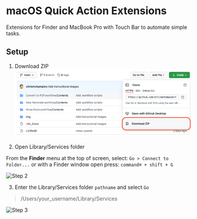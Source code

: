 # macOS Quick Action Extensions

Extensions for Finder and MacBook Pro with Touch Bar to automate simple tasks.

## Setup

1. Download ZIP
![Step 1](/img/00-github-download-zip.png?raw=true "Download ZIP")

2. Open Library/Services folder

From the **Finder** menu at the top of screen, select:
```Go > Connect to Folder...```
or with a Finder window open press:
```command⌘ + shift + G```

![Step 2](/img/11-Adding-Quick-Action-Extensions.png?raw=true "Go to Folder...")

3. Enter the Library/Services folder ```pathname``` and select ```Go```
> /Users/your_username/Library/Services

![Step 3](/img/12-Adding-Quick-Action-Extensions.png?raw=true "Go to Library/Services folder...")